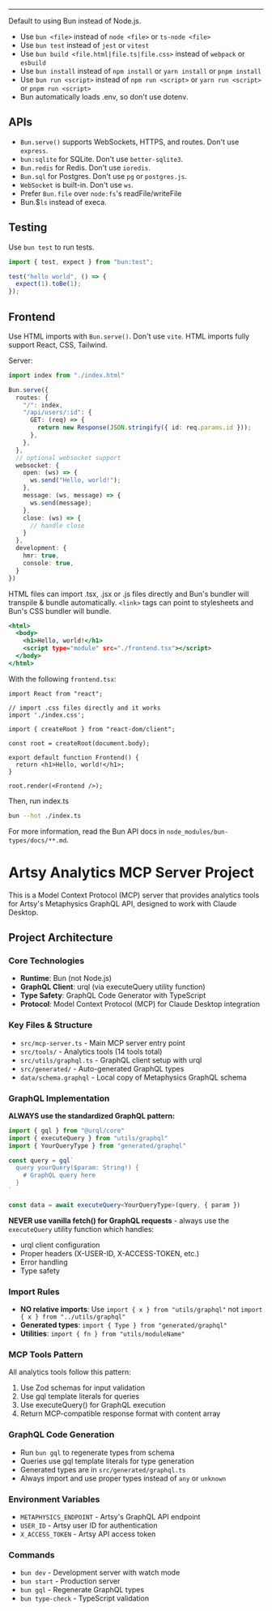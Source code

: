 ---

Default to using Bun instead of Node.js.

- Use `bun <file>` instead of `node <file>` or `ts-node <file>`
- Use `bun test` instead of `jest` or `vitest`
- Use `bun build <file.html|file.ts|file.css>` instead of `webpack` or `esbuild`
- Use `bun install` instead of `npm install` or `yarn install` or `pnpm install`
- Use `bun run <script>` instead of `npm run <script>` or `yarn run <script>` or `pnpm run <script>`
- Bun automatically loads .env, so don't use dotenv.

## APIs

- `Bun.serve()` supports WebSockets, HTTPS, and routes. Don't use `express`.
- `bun:sqlite` for SQLite. Don't use `better-sqlite3`.
- `Bun.redis` for Redis. Don't use `ioredis`.
- `Bun.sql` for Postgres. Don't use `pg` or `postgres.js`.
- `WebSocket` is built-in. Don't use `ws`.
- Prefer `Bun.file` over `node:fs`'s readFile/writeFile
- Bun.$`ls` instead of execa.

## Testing

Use `bun test` to run tests.

```ts#index.test.ts
import { test, expect } from "bun:test";

test("hello world", () => {
  expect(1).toBe(1);
});
```

## Frontend

Use HTML imports with `Bun.serve()`. Don't use `vite`. HTML imports fully support React, CSS, Tailwind.

Server:

```ts#index.ts
import index from "./index.html"

Bun.serve({
  routes: {
    "/": index,
    "/api/users/:id": {
      GET: (req) => {
        return new Response(JSON.stringify({ id: req.params.id }));
      },
    },
  },
  // optional websocket support
  websocket: {
    open: (ws) => {
      ws.send("Hello, world!");
    },
    message: (ws, message) => {
      ws.send(message);
    },
    close: (ws) => {
      // handle close
    }
  },
  development: {
    hmr: true,
    console: true,
  }
})
```

HTML files can import .tsx, .jsx or .js files directly and Bun's bundler will transpile & bundle automatically. `<link>` tags can point to stylesheets and Bun's CSS bundler will bundle.

```html#index.html
<html>
  <body>
    <h1>Hello, world!</h1>
    <script type="module" src="./frontend.tsx"></script>
  </body>
</html>
```

With the following `frontend.tsx`:

```tsx#frontend.tsx
import React from "react";

// import .css files directly and it works
import './index.css';

import { createRoot } from "react-dom/client";

const root = createRoot(document.body);

export default function Frontend() {
  return <h1>Hello, world!</h1>;
}

root.render(<Frontend />);
```

Then, run index.ts

```sh
bun --hot ./index.ts
```

For more information, read the Bun API docs in `node_modules/bun-types/docs/**.md`.

# Artsy Analytics MCP Server Project

This is a Model Context Protocol (MCP) server that provides analytics tools for Artsy's Metaphysics GraphQL API, designed to work with Claude Desktop.

## Project Architecture

### Core Technologies
- **Runtime**: Bun (not Node.js)
- **GraphQL Client**: urql (via executeQuery utility function)
- **Type Safety**: GraphQL Code Generator with TypeScript
- **Protocol**: Model Context Protocol (MCP) for Claude Desktop integration

### Key Files & Structure
- `src/mcp-server.ts` - Main MCP server entry point
- `src/tools/` - Analytics tools (14 tools total)
- `src/utils/graphql.ts` - GraphQL client setup with urql
- `src/generated/` - Auto-generated GraphQL types
- `data/schema.graphql` - Local copy of Metaphysics GraphQL schema

### GraphQL Implementation
**ALWAYS use the standardized GraphQL pattern:**

```typescript
import { gql } from "@urql/core"
import { executeQuery } from "utils/graphql" 
import { YourQueryType } from "generated/graphql"

const query = gql`
  query yourQuery($param: String!) {
    # GraphQL query here
  }
`

const data = await executeQuery<YourQueryType>(query, { param })
```

**NEVER use vanilla fetch() for GraphQL requests** - always use the `executeQuery` utility function which handles:
- urql client configuration
- Proper headers (X-USER-ID, X-ACCESS-TOKEN, etc.)
- Error handling
- Type safety

### Import Rules
- **NO relative imports**: Use `import { x } from "utils/graphql"` not `import { x } from "../utils/graphql"`
- **Generated types**: `import { Type } from "generated/graphql"`
- **Utilities**: `import { fn } from "utils/moduleName"`

### MCP Tools Pattern
All analytics tools follow this pattern:
1. Use Zod schemas for input validation
2. Use gql template literals for queries
3. Use executeQuery() for GraphQL execution
4. Return MCP-compatible response format with content array

### GraphQL Code Generation
- Run `bun gql` to regenerate types from schema
- Queries use gql template literals for type generation
- Generated types are in `src/generated/graphql.ts`
- Always import and use proper types instead of `any` or `unknown`

### Environment Variables
- `METAPHYSICS_ENDPOINT` - Artsy's GraphQL API endpoint
- `USER_ID` - Artsy user ID for authentication
- `X_ACCESS_TOKEN` - Artsy API access token

### Commands
- `bun dev` - Development server with watch mode
- `bun start` - Production server
- `bun gql` - Regenerate GraphQL types
- `bun type-check` - TypeScript validation
